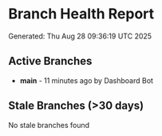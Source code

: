 # Branch Health Report
Generated: Thu Aug 28 09:36:19 UTC 2025

## Active Branches
- **main** - 11 minutes ago by Dashboard Bot

## Stale Branches (>30 days)
No stale branches found
